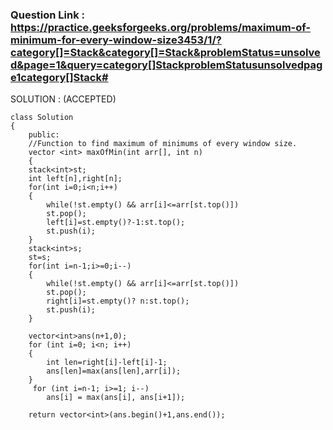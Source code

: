 
### Question Link : https://practice.geeksforgeeks.org/problems/maximum-of-minimum-for-every-window-size3453/1/?category[]=Stack&category[]=Stack&problemStatus=unsolved&page=1&query=category[]StackproblemStatusunsolvedpage1category[]Stack#


SOLUTION : (ACCEPTED)

```
class Solution
{
    public:
    //Function to find maximum of minimums of every window size.
    vector <int> maxOfMin(int arr[], int n)
    {
    stack<int>st;
    int left[n],right[n];
    for(int i=0;i<n;i++)
    {
        while(!st.empty() && arr[i]<=arr[st.top()])
        st.pop();
        left[i]=st.empty()?-1:st.top();
        st.push(i);
    }
    stack<int>s;
    st=s;
    for(int i=n-1;i>=0;i--)
    {
        while(!st.empty() && arr[i]<=arr[st.top()])
        st.pop();
        right[i]=st.empty()? n:st.top();
        st.push(i);
    }
    
    vector<int>ans(n+1,0);
    for (int i=0; i<n; i++) 
    { 
        int len=right[i]-left[i]-1; 
        ans[len]=max(ans[len],arr[i]); 
    } 
     for (int i=n-1; i>=1; i--) 
        ans[i] = max(ans[i], ans[i+1]);
        
    return vector<int>(ans.begin()+1,ans.end());
   
```